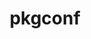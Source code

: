 ---
title: "pkgconf"
layout: cache
categories: [package, v0.18.1]
meta: {"versions": ["1.8.0"], "compilers": ["gcc@=7.3.1", "gcc@=7.5.0", "gcc@=8.4.0"], "oss": ["amzn2", "ubuntu18.04"], "platforms": ["linux"], "targets": ["aarch64", "graviton2", "x86_64", "x86_64_v3", "x86_64_v4"], "stacks": ["aws-ahug", "aws-ahug-aarch64", "aws-isc", "aws-isc-aarch64", "build_systems", "data-vis-sdk", "e4s", "radiuss", "root", "tutorial"], "num_specs": 6, "num_specs_by_stack": {"e4s": 1, "radiuss": 1, "build_systems": 1, "tutorial": 2, "data-vis-sdk": 1, "root": 6, "aws-ahug": 2, "aws-isc": 2, "aws-ahug-aarch64": 2, "aws-isc-aarch64": 2}}
spec_details: [{"hash": "i5po27g2n6zrzxnhxdy2fnpaai7xsdaw", "compiler": "gcc@=7.5.0", "versions": ["1.8.0"], "os": "ubuntu18.04", "platform": "linux", "target": "x86_64", "variants": [], "stacks": ["e4s", "radiuss", "build_systems", "tutorial", "data-vis-sdk", "root"], "size": "-", "tarball": "https://binaries.spack.io/v0.18.1/build_cache/linux-ubuntu18.04-x86_64/gcc-7.5.0/pkgconf-1.8.0/linux-ubuntu18.04-x86_64-gcc-7.5.0-pkgconf-1.8.0-i5po27g2n6zrzxnhxdy2fnpaai7xsdaw.spack"}, {"hash": "rub3vegoxbnn64wji7ge3u5s4mtomjoe", "compiler": "gcc@=7.3.1", "versions": ["1.8.0"], "os": "amzn2", "platform": "linux", "target": "x86_64_v4", "variants": [], "stacks": ["root", "aws-ahug", "aws-isc"], "size": "-", "tarball": "https://binaries.spack.io/v0.18.1/build_cache/linux-amzn2-x86_64_v4/gcc-7.3.1/pkgconf-1.8.0/linux-amzn2-x86_64_v4-gcc-7.3.1-pkgconf-1.8.0-rub3vegoxbnn64wji7ge3u5s4mtomjoe.spack"}, {"hash": "xfvrekhrzy5cfwokccgknejzedxktado", "compiler": "gcc@=7.3.1", "versions": ["1.8.0"], "os": "amzn2", "platform": "linux", "target": "graviton2", "variants": [], "stacks": ["root", "aws-ahug-aarch64", "aws-isc-aarch64"], "size": "-", "tarball": "https://binaries.spack.io/v0.18.1/build_cache/linux-amzn2-graviton2/gcc-7.3.1/pkgconf-1.8.0/linux-amzn2-graviton2-gcc-7.3.1-pkgconf-1.8.0-xfvrekhrzy5cfwokccgknejzedxktado.spack"}, {"hash": "dd6jxz7vh7ilmriuqelkmew4ete5nowp", "compiler": "gcc@=7.3.1", "versions": ["1.8.0"], "os": "amzn2", "platform": "linux", "target": "aarch64", "variants": [], "stacks": ["root", "aws-ahug-aarch64", "aws-isc-aarch64"], "size": "-", "tarball": "https://binaries.spack.io/v0.18.1/build_cache/linux-amzn2-aarch64/gcc-7.3.1/pkgconf-1.8.0/linux-amzn2-aarch64-gcc-7.3.1-pkgconf-1.8.0-dd6jxz7vh7ilmriuqelkmew4ete5nowp.spack"}, {"hash": "qp22osgxqprmapwbxkid4gxjjlgy7qt6", "compiler": "gcc@=7.3.1", "versions": ["1.8.0"], "os": "amzn2", "platform": "linux", "target": "x86_64_v3", "variants": [], "stacks": ["root", "aws-ahug", "aws-isc"], "size": "-", "tarball": "https://binaries.spack.io/v0.18.1/build_cache/linux-amzn2-x86_64_v3/gcc-7.3.1/pkgconf-1.8.0/linux-amzn2-x86_64_v3-gcc-7.3.1-pkgconf-1.8.0-qp22osgxqprmapwbxkid4gxjjlgy7qt6.spack"}, {"hash": "ymaijtnq27oqnqjlynr7z56jxr76kzsa", "compiler": "gcc@=8.4.0", "versions": ["1.8.0"], "os": "ubuntu18.04", "platform": "linux", "target": "x86_64", "variants": [], "stacks": ["root", "tutorial"], "size": "-", "tarball": "https://binaries.spack.io/v0.18.1/build_cache/linux-ubuntu18.04-x86_64/gcc-8.4.0/pkgconf-1.8.0/linux-ubuntu18.04-x86_64-gcc-8.4.0-pkgconf-1.8.0-ymaijtnq27oqnqjlynr7z56jxr76kzsa.spack"}]
---